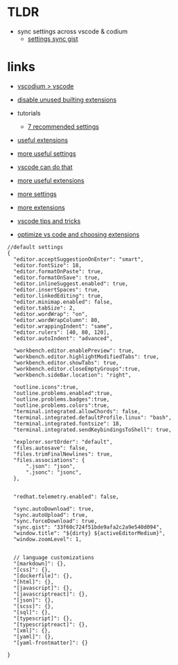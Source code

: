 # TLDR
- sync settings across vscode & codium
  - [settings sync gist](https://gist.github.com/noahehall/33f60c724f51bde9afa2c2a9e540d094)

# links 

- [vscodium > vscode](https://github.com/VSCodium/vscodium/releases)
- [disable unused builting extensions](https://stackoverflow.com/questions/48852007/type-aliases-can-only-be-used-in-a-ts-file/51034421) 

- tutorials
  - [7 recommended settings](https://betterprogramming.pub/my-7-recommended-settings-for-visual-studio-code-96fbd9f5e21a)
- [useful extensions](https://betterprogramming.pub/how-to-set-up-vs-code-like-a-pro-in-just-5-minutes-65aaa5788c0d)
- [more useful settings](https://dev.to/thegeoffstevens/vs-code-settings-you-should-customize-5e75)
- [vscode can do that](https://vscodecandothat.com/)
- [more useful extensions](https://dev.to/thegeoffstevens/vs-code-extensions-you-may-not-have-heard-of-before--5ed3)
- [more settings](https://dev.to/bhagatparwinder/top-10-vs-code-settings-1bkm)
- [more extensions](https://dev.to/bhagatparwinder/my-top-10-vs-code-extensions-1ikg)
- [vscode tips and tricks](https://code.visualstudio.com/docs/getstarted/tips-and-tricks)
- [optimize vs code and choosing extensions](https://www.freecodecamp.org/news/optimize-vscode-performance-best-extensions/)


```jsonc
//default settings
{
  "editor.acceptSuggestionOnEnter": "smart",
  "editor.fontSize": 18,
  "editor.formatOnPaste": true,
  "editor.formatOnSave": true,
  "editor.inlineSuggest.enabled": true,
  "editor.insertSpaces": true,
  "editor.linkedEditing": true,
  "editor.minimap.enabled": false,
  "editor.tabSize": 2,
  "editor.wordWrap": "on",
  "editor.wordWrapColumn": 80,
  "editor.wrappingIndent": "same",
  "editor.rulers": [40, 80, 120],
  "editor.autoIndent": "advanced",

  "workbench.editor.enablePreview": true,
  "workbench.editor.highlightModifiedTabs": true,
  "workbench.editor.showTabs": true,
  "workbench.editor.closeEmptyGroups":true,
  "workbench.sideBar.location": "right",

  "outline.icons":true,
  "outline.problems.enabled":true,
  "outline.problems.badges":true,
  "outline.problems.colors":true,
  "terminal.integrated.allowChords": false,
  "terminal.integrated.defaultProfile.linux": "bash",
  "terminal.integrated.fontsize": 18,
  "terminal.integrated.sendKeybindingsToShell": true,

  "explorer.sortOrder": "default",
  "files.autosave": false,
  "files.trimFinalNewlines": true,
  "files.associations": {
      ".json": "json",
      ".jsonc": "jsonc",
  },


  "redhat.telemetry.enabled": false,

  "sync.autoDownload": true,
  "sync.autoUpload": true,
  "sync.forceDownload": true,
  "sync.gist": "33f60c724f51bde9afa2c2a9e540d094",
  "window.title": "${dirty} ${activeEditorMedium}",
  "window.zoomLevel": 1,


  // language customizations 
  "[markdown]": {},
  "[css]": {},
  "[dockerfile]": {},
  "[html]": {},
  "[javascript]": {},
  "[javascriptreact]": {},
  "[json]": {},
  "[scss]": {},
  "[sql]": {},
  "[typescript]": {},
  "[typescriptreact]": {},
  "[xml]": {},
  "[yaml]": {},
  "[yaml-frontmatter]": {}

}
```